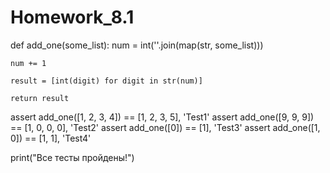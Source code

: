 # Homework_8.1


def add_one(some_list):
    num = int(''.join(map(str, some_list)))
    
    num += 1
    
    result = [int(digit) for digit in str(num)]
    
    return result

assert add_one([1, 2, 3, 4]) == [1, 2, 3, 5], 'Test1'
assert add_one([9, 9, 9]) == [1, 0, 0, 0], 'Test2'
assert add_one([0]) == [1], 'Test3'
assert add_one([1, 0]) == [1, 1], 'Test4'

print("Все тесты пройдены!")
